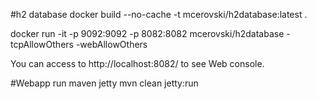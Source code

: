 #h2 database
docker build --no-cache -t mcerovski/h2database:latest .

docker run -it -p 9092:9092 -p 8082:8082 mcerovski/h2database -tcpAllowOthers -webAllowOthers

You can access to http://localhost:8082/ to see Web console.


#Webapp run maven jetty
    mvn clean jetty:run
